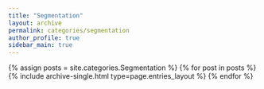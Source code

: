 ```yaml
---
title: "Segmentation"
layout: archive
permalink: categories/segmentation
author_profile: true
sidebar_main: true
---
```


{% assign posts = site.categories.Segmentation %}
{% for post in posts %} {% include archive-single.html type=page.entries_layout %} {% endfor %}